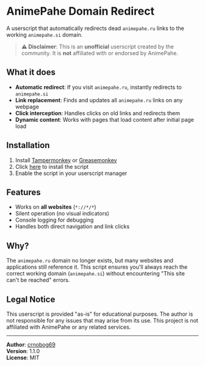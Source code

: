 # AnimePahe Domain Redirect

A userscript that automatically redirects dead `animepahe.ru` links to the working `animepahe.si` domain.

> **⚠️ Disclaimer**: This is an **unofficial** userscript created by the community. It is **not** affiliated with or endorsed by AnimePahe.

## What it does

- **Automatic redirect**: If you visit `animepahe.ru`, instantly redirects to `animepahe.si`
- **Link replacement**: Finds and updates all `animepahe.ru` links on any webpage
- **Click interception**: Handles clicks on old links and redirects them
- **Dynamic content**: Works with pages that load content after initial page load

## Installation

1. Install [Tampermonkey](https://www.tampermonkey.net/) or [Greasemonkey](https://www.greasespot.net/)
2. Click [here](https://raw.githubusercontent.com/crnobog69/animepahe-redirect/main/animepahe-redirect.user.js) to install the script
3. Enable the script in your userscript manager

## Features

- Works on **all websites** (`*://*/*`)
- Silent operation (no visual indicators)
- Console logging for debugging
- Handles both direct navigation and link clicks

## Why?

The `animepahe.ru` domain no longer exists, but many websites and applications still reference it. This script ensures you'll always reach the correct working domain (`animepahe.si`) without encountering "This site can't be reached" errors.

## Legal Notice

This userscript is provided "as-is" for educational purposes. The author is not responsible for any issues that may arise from its use. This project is not affiliated with AnimePahe or any related services.

---

**Author**: [crnobog69](https://github.com/crnobog69)  
**Version**: 1.1.0  
**License**: MIT
